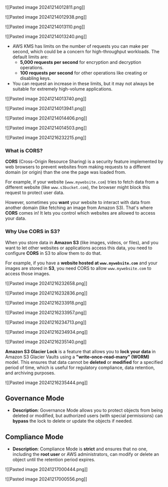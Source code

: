 ![[Pasted image 20241214012811.png]]


![[Pasted image 20241214012938.png]]




![[Pasted image 20241214013110.png]]




![[Pasted image 20241214013240.png]]



- AWS KMS has limits on the number of requests you can make per second, which could be a concern for high-throughput workloads. The default limits are:
    - **5,000 requests per second** for encryption and decryption operations.
    - **100 requests per second** for other operations like creating or disabling keys.
- You can request an increase in these limits, but it may not always be suitable for extremely high-volume applications.




![[Pasted image 20241214013740.png]]



![[Pasted image 20241214013941.png]]



![[Pasted image 20241214014406.png]]



![[Pasted image 20241214014503.png]]



![[Pasted image 20241216232215.png]]




### What is CORS?

**CORS** (Cross-Origin Resource Sharing) is a security feature implemented by web browsers to prevent websites from making requests to a different domain (or origin) than the one the page was loaded from.

For example, if your website (`www.mywebsite.com`) tries to fetch data from a different website (like `www.s3bucket.com`), the browser might block this request to protect user data.

However, sometimes you **want** your website to interact with data from another domain (like fetching an image from Amazon S3). That's where **CORS** comes in! It lets you control which websites are allowed to access your data.

### Why Use CORS in S3?

When you store data in **Amazon S3** (like images, videos, or files), and you want to let other websites or applications access this data, you need to configure **CORS** in S3 to allow them to do that.

For example, if you have a **website hosted at `www.mywebsite.com`** and your images are stored in **S3**, you need CORS to allow `www.mywebsite.com` to access those images.



![[Pasted image 20241216232658.png]]



![[Pasted image 20241216232836.png]]



![[Pasted image 20241216233918.png]]



![[Pasted image 20241216233957.png]]



![[Pasted image 20241216234713.png]]



![[Pasted image 20241216234934.png]]



![[Pasted image 20241216235140.png]]



**Amazon S3 Glacier Lock** is a feature that allows you to **lock your data** in Amazon S3 Glacier Vaults using a **"write-once-read-many" (WORM)** model. This ensures that data cannot be **deleted** or **modified** for a specified period of time, which is useful for regulatory compliance, data retention, and archiving purposes.


![[Pasted image 20241216235444.png]]



## **Governance Mode**

- **Description**: Governance Mode allows you to protect objects from being deleted or modified, but authorized users (with special permissions) can **bypass** the lock to delete or update the objects if needed.


## **Compliance Mode**

- **Description**: Compliance Mode is **strict** and ensures that no one, including the **root user** or AWS administrators, can modify or delete an object until the retention period expires.



![[Pasted image 20241217000444.png]]





![[Pasted image 20241217000556.png]]







